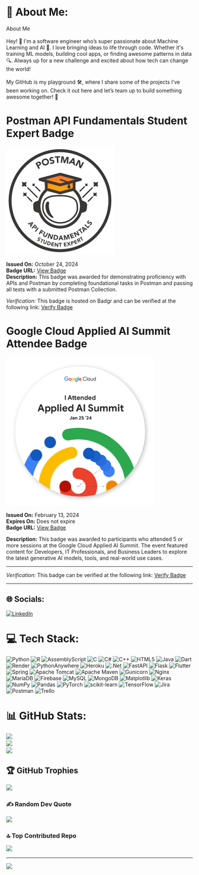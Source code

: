 # 💫 About Me:
About Me<br><br>Hey! 👋 I'm a software engineer who’s super passionate about Machine Learning and AI 🤖. I love bringing ideas to life through code. Whether it's training ML models, building cool apps, or finding awesome patterns in data 🔍. Always up for a new challenge and excited about how tech can change the world!<br><br>My GitHub is my playground 🛠️, where I share some of the projects I’ve been working on. Check it out here and let’s team up to build something awesome together! 🚀

# Postman API Fundamentals Student Expert Badge

![Postman API Fundamentals Student Expert Badge](./images/badge.png)

**Issued On:** October 24, 2024  
**Badge URL:** [View Badge](https://api.badgr.io/public/assertions/gf-EDurzSmmfaNN0gCqn-Q)  
**Description:** This badge was awarded for demonstrating proficiency with APIs and Postman by completing foundational tasks in Postman and passing all tests with a submitted Postman Collection.

*Verification:* This badge is hosted on Badgr and can be verified at the following link: [Verify Badge](https://api.badgr.io/public/assertions/gf-EDurzSmmfaNN0gCqn-Q)


# Google Cloud Applied AI Summit Attendee Badge

![Google Cloud Applied AI Summit Badge](./images/google-cloud-ai-summit-badge.png)  <!-- Replace this with the actual path to your badge image -->

**Issued On:** February 13, 2024  
**Expires On:** Does not expire  
**Badge URL:** [View Badge](https://www.credential.net/b5c82bdb-9d9b-42e9-9d4b-b3a953dc8bcc)

**Description:** This badge was awarded to participants who attended 5 or more sessions at the Google Cloud Applied AI Summit. The event featured content for Developers, IT Professionals, and Business Leaders to explore the latest generative AI models, tools, and real-world use cases.

---

*Verification:* This badge can be verified at the following link: [Verify Badge](https://www.credential.net/b5c82bdb-9d9b-42e9-9d4b-b3a953dc8bcc)



---


## 🌐 Socials:
[![LinkedIn](https://img.shields.io/badge/LinkedIn-%230077B5.svg?logo=linkedin&logoColor=white)](www.linkedin.com/in/anandarajah-harish-kavinda-744070214) 

# 💻 Tech Stack:
![Python](https://img.shields.io/badge/python-3670A0?style=for-the-badge&logo=python&logoColor=ffdd54) ![R](https://img.shields.io/badge/r-%23276DC3.svg?style=for-the-badge&logo=r&logoColor=white) ![AssemblyScript](https://img.shields.io/badge/assembly%20script-%23000000.svg?style=for-the-badge&logo=assemblyscript&logoColor=white) ![C](https://img.shields.io/badge/c-%2300599C.svg?style=for-the-badge&logo=c&logoColor=white) ![C#](https://img.shields.io/badge/c%23-%23239120.svg?style=for-the-badge&logo=csharp&logoColor=white) ![C++](https://img.shields.io/badge/c++-%2300599C.svg?style=for-the-badge&logo=c%2B%2B&logoColor=white) ![HTML5](https://img.shields.io/badge/html5-%23E34F26.svg?style=for-the-badge&logo=html5&logoColor=white) ![Java](https://img.shields.io/badge/java-%23ED8B00.svg?style=for-the-badge&logo=openjdk&logoColor=white) ![Dart](https://img.shields.io/badge/dart-%230175C2.svg?style=for-the-badge&logo=dart&logoColor=white) ![Render](https://img.shields.io/badge/Render-%46E3B7.svg?style=for-the-badge&logo=render&logoColor=white) ![PythonAnywhere](https://img.shields.io/badge/pythonanywhere-%232F9FD7.svg?style=for-the-badge&logo=pythonanywhere&logoColor=151515) ![Heroku](https://img.shields.io/badge/heroku-%23430098.svg?style=for-the-badge&logo=heroku&logoColor=white) ![.Net](https://img.shields.io/badge/.NET-5C2D91?style=for-the-badge&logo=.net&logoColor=white) ![FastAPI](https://img.shields.io/badge/FastAPI-005571?style=for-the-badge&logo=fastapi) ![Flask](https://img.shields.io/badge/flask-%23000.svg?style=for-the-badge&logo=flask&logoColor=white) ![Flutter](https://img.shields.io/badge/Flutter-%2302569B.svg?style=for-the-badge&logo=Flutter&logoColor=white) ![Spring](https://img.shields.io/badge/spring-%236DB33F.svg?style=for-the-badge&logo=spring&logoColor=white) ![Apache Tomcat](https://img.shields.io/badge/apache%20tomcat-%23F8DC75.svg?style=for-the-badge&logo=apache-tomcat&logoColor=black) ![Apache Maven](https://img.shields.io/badge/Apache%20Maven-C71A36?style=for-the-badge&logo=Apache%20Maven&logoColor=white) ![Gunicorn](https://img.shields.io/badge/gunicorn-%298729.svg?style=for-the-badge&logo=gunicorn&logoColor=white) ![Nginx](https://img.shields.io/badge/nginx-%23009639.svg?style=for-the-badge&logo=nginx&logoColor=white) ![MariaDB](https://img.shields.io/badge/MariaDB-003545?style=for-the-badge&logo=mariadb&logoColor=white) ![Firebase](https://img.shields.io/badge/firebase-a08021?style=for-the-badge&logo=firebase&logoColor=ffcd34) ![MySQL](https://img.shields.io/badge/mysql-4479A1.svg?style=for-the-badge&logo=mysql&logoColor=white) ![MongoDB](https://img.shields.io/badge/MongoDB-%234ea94b.svg?style=for-the-badge&logo=mongodb&logoColor=white) ![Matplotlib](https://img.shields.io/badge/Matplotlib-%23ffffff.svg?style=for-the-badge&logo=Matplotlib&logoColor=black) ![Keras](https://img.shields.io/badge/Keras-%23D00000.svg?style=for-the-badge&logo=Keras&logoColor=white) ![NumPy](https://img.shields.io/badge/numpy-%23013243.svg?style=for-the-badge&logo=numpy&logoColor=white) ![Pandas](https://img.shields.io/badge/pandas-%23150458.svg?style=for-the-badge&logo=pandas&logoColor=white) ![PyTorch](https://img.shields.io/badge/PyTorch-%23EE4C2C.svg?style=for-the-badge&logo=PyTorch&logoColor=white) ![scikit-learn](https://img.shields.io/badge/scikit--learn-%23F7931E.svg?style=for-the-badge&logo=scikit-learn&logoColor=white) ![TensorFlow](https://img.shields.io/badge/TensorFlow-%23FF6F00.svg?style=for-the-badge&logo=TensorFlow&logoColor=white) ![Jira](https://img.shields.io/badge/jira-%230A0FFF.svg?style=for-the-badge&logo=jira&logoColor=white) ![Postman](https://img.shields.io/badge/Postman-FF6C37?style=for-the-badge&logo=postman&logoColor=white) ![Trello](https://img.shields.io/badge/Trello-%23026AA7.svg?style=for-the-badge&logo=Trello&logoColor=white)
# 📊 GitHub Stats:
![](https://github-readme-stats.vercel.app/api?username=harishkavindauoj&theme=radical&hide_border=false&include_all_commits=true&count_private=true)<br/>
![](https://github-readme-streak-stats.herokuapp.com/?user=harishkavindauoj&theme=radical&hide_border=false)<br/>
![](https://github-readme-stats.vercel.app/api/top-langs/?username=harishkavindauoj&theme=radical&hide_border=false&include_all_commits=true&count_private=true&layout=compact)

## 🏆 GitHub Trophies
![](https://github-profile-trophy.vercel.app/?username=harishkavindauoj&theme=radical&no-frame=false&no-bg=true&margin-w=4)

### ✍️ Random Dev Quote
![](https://quotes-github-readme.vercel.app/api?type=horizontal&theme=radical)

### 🔝 Top Contributed Repo
![](https://github-contributor-stats.vercel.app/api?username=harishkavindauoj&limit=5&theme=dark&combine_all_yearly_contributions=true)

---
[![](https://visitcount.itsvg.in/api?id=harishkavindauoj&icon=0&color=0)](https://visitcount.itsvg.in)

<!-- Proudly created with GPRM ( https://gprm.itsvg.in ) -->
